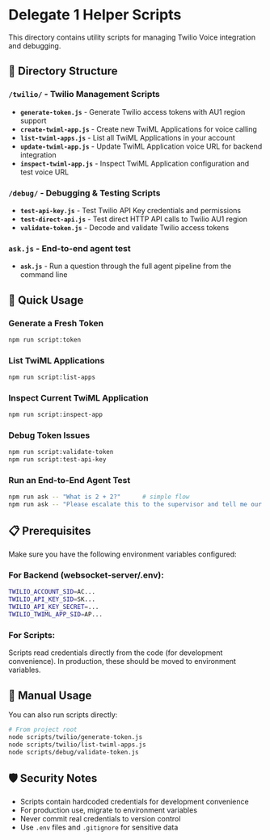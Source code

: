 # Delegate 1 Helper Scripts

This directory contains utility scripts for managing Twilio Voice integration and debugging.

## 📁 Directory Structure

### `/twilio/` - Twilio Management Scripts
- **`generate-token.js`** - Generate Twilio access tokens with AU1 region support
- **`create-twiml-app.js`** - Create new TwiML Applications for voice calling
- **`list-twiml-apps.js`** - List all TwiML Applications in your account
- **`update-twiml-app.js`** - Update TwiML Application voice URL for backend integration
- **`inspect-twiml-app.js`** - Inspect TwiML Application configuration and test voice URL

### `/debug/` - Debugging & Testing Scripts
- **`test-api-key.js`** - Test Twilio API Key credentials and permissions
- **`test-direct-api.js`** - Test direct HTTP API calls to Twilio AU1 region
- **`validate-token.js`** - Decode and validate Twilio access tokens

### `ask.js` - End-to-end agent test
- **`ask.js`** - Run a question through the full agent pipeline from the command line

## 🚀 Quick Usage

### Generate a Fresh Token
```bash
npm run script:token
```

### List TwiML Applications
```bash
npm run script:list-apps
```

### Inspect Current TwiML Application
```bash
npm run script:inspect-app
```

### Debug Token Issues
```bash
npm run script:validate-token
npm run script:test-api-key
```

### Run an End-to-End Agent Test
```bash
npm run ask -- "What is 2 + 2?"      # simple flow
npm run ask -- "Please escalate this to the supervisor and tell me our company policy on data privacy."  # escalation
```

## 📋 Prerequisites

Make sure you have the following environment variables configured:

### For Backend (websocket-server/.env):
```bash
TWILIO_ACCOUNT_SID=AC...
TWILIO_API_KEY_SID=SK...
TWILIO_API_KEY_SECRET=...
TWILIO_TWIML_APP_SID=AP...
```

### For Scripts:
Scripts read credentials directly from the code (for development convenience).
In production, these should be moved to environment variables.

## 🔧 Manual Usage

You can also run scripts directly:

```bash
# From project root
node scripts/twilio/generate-token.js
node scripts/twilio/list-twiml-apps.js
node scripts/debug/validate-token.js
```

## 🛡️ Security Notes

- Scripts contain hardcoded credentials for development convenience
- For production use, migrate to environment variables
- Never commit real credentials to version control
- Use `.env` files and `.gitignore` for sensitive data
